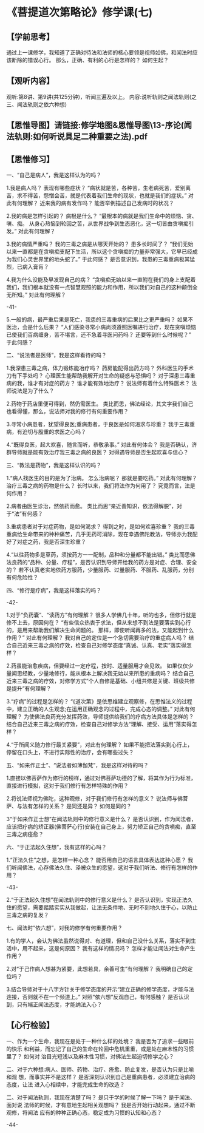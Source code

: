 
# 《菩提道次第略论》修学课(七)

## 【学前思考】

通过上一课修学，我知道了正确对待法和法师的核心要领是视师如佛，和闻法时应该断除的错误心行。
那么，正确、有利的心行是怎样的？
如何生起？


## 【观听内容】
观听:第8讲、第9讲(共125分钟)，听闻三遍及以上。
内容:说听轨则之闻法轨则(之三、闻法轨则之依六种想)

## 【思惟导图】请链接:修学地图&思惟导图\13-序论(闻法轨则:如何听说具足二种重要之法).pdf
## 【思惟修习】
一、“自己是病人”，我是这样认为的吗？

1.我是病人吗？
表现有哪些症状？
“病状就是苦，各种苦，生老病死苦，爱别离苦，求不得苦，怨憎会苦，就是代表着我们生命的现状，也就是我们的症状。”
对此有何理解？
近来我的病有发作吗？
能否举例描述自己发病时的状况？

2.我的病是怎样引起的？
病根是什么？
“最根本的病就是我们生命中的烦恼、贪、嗔、痴。
从身心热恼到轮回之苦，从世界战争到生态恶化，这一切皆由贪嗔痴引发。”
对此有何理解？

3.我的病情严重吗？
我的三毒之病是从哪天开始的？
患多长时间了？
“我们无始以来一直都是在贪嗔痴支配下生活，所以这个贪嗔痴的力量非常强大，它早已经成为我们心灵世界里的地头蛇了。”
于此何感？
是否意识到，我患的三毒重病极其猛烈，已病入膏肓？

4.我为什么没能及早发现自己的病？
“贪嗔痴无始以来一直附在我们的身上支配着我们，我们根本就没有一点智慧观照的能力和作用，所以我们对自己的这种颠倒全无所知。”
对此有何理解？

-41-



5.一般的病，最严重后果是死亡，我患的三毒重病的后果比之更严重吗？
如果不医治，会是什么后果？
“人们感染寻常小病尚须遵照医嘱进行治疗，现在贪嗔烦恼已使我们百病缠身，苦不堪言，还不急着寻医问药吗？
还要等到什么时候呢？”
于此何感？

二、“说法者是医师”，我是这样看待的吗？

1.我深患三毒之病，体力锻炼能冶疗吗？
药房能配得出药方吗？
外科医生的手术刀有下手处吗？
心理医生能帮助我解开对生命的疑惑与恐惧吗？
对于深患三毒重病的我，谁才有对症的药方？
谁才能有效地治疗？
说法师有着什么特殊医术？
法师说法是为了什么？

2.药物于药店里便可得到，然仍需医生。
类比而思，佛法经论，其文字我们自己也看得懂，那么，说法师对我的修行有何重要作用？

3.寻常小病患者，犹望得良医;重病患者，于良医是如何渴求与珍重？
我于三毒重病，有迫切与殷重的求医之心吗？

4.“既得良医，起大欢喜，随言而听，恭敬承事。”
对此有何体会？
我是否确认，济群导师就是能有效治疗我三毒之病的良医？
对得遇导师是否生起欢喜与信心？

三、“教法是药物”，我是这样认识的吗？

1.“病人找医生的目的是为了治病。
怎么治病呢？
那就是要吃药。”
对此有何理解？
治疗三毒之病的药物是什么？
长时以来，我们将法作为何用了？
究竟而言，法是何作用？

2.病者由医生诊治，然依药而愈。
类比而思“亲近善知识，依法得解脱”，对于“法”有何感？

3.重病患者对于对症药物，是如何渴求？
得到之时，是如何欢喜珍重？
我的三毒重病给生命带来的种种痛苦，几乎无药可消除，现在幸遇佛陀教法，导师亦为我配好了对症之药，我是否深生珍重？

4.“以往药物多是草药，须按药方一一配制，品种和分量都不能出错。”
类比而思佛法良药的“品种、分量、疗程”，是否认识到导师开给我的药方是对症、合理、安全的？
若不认真老实地依药方服药，少量服药、过量服药、不服药、乱服药，分别有何危险性？

四、“修行是疗病”，我是这样落实的吗？

-42-



1.对于“负药囊”、“读药方”有何理解？
很多人学佛几十年，听的也多，但修行就是修不上去，原因何在？
“有些信众热衷于求法，但从来想不到法是要落实到心行的，是用来帮助我们解决生命问题的。
那样，即使听闻再多的法，又能起到什么作用？”
对此有何理解？
我对自己的定位是一个急切需要治疗的重症病人吗？
结合自己近来三毒之病的疗效，检查自己对修学态度“真诚、认真、老实”落实得怎样？

2.药虽能治愈疾病，但要经过一定疗程，按时、适量服用才会见效。
如果仅仅少量闻思经教，少量地修行，能从根本上解决我无始以来所患的重病吗？
结合自己近来三毒之病的疗效，对修学方式“个人自修是基础、小组共修是关键、班级共修是提升”有何理解？

3.“疗病”的过程是怎样的？
“《道次第》是依思维建立观察修，在思惟法义的过程中，建立正确的人生观念;在运用正确观念的过程中，完成心态的调整。”
对此有何理解？
为使佛法良药充分发挥药效，导师提供给我们的疗病方法具体是怎样的？
结合自己近来三毒之病的疗效，检查自己对修学方法“理解、接受、运用”落实得怎样？

4.“于所闻义随力修行最关紧要”，对此有何理解？
如果不能把法落实到心行上，停留在口头上，不进行实际性的治疗，会有哪些过失？

五、“如来作正士”、“说法者如薄伽梵”，我是这样对待的吗？

1.直接以佛菩萨作为修行的榜样，通过对佛菩萨功德的了解，将其作为行为标准，直接进行模拟，这对于我们修行有怎样特殊的作用？

2.将说法师视为佛陀，这种观修，对于我们修行有怎样的意义？
说法师与佛菩萨、与法有怎样的关系？
是同还是异？
如何是同的？

3“于如来作正士想”在闻法轨则中的修行意义是什么？
是否认识到，作为闻法者，应该把疗病的矫正器(佛菩萨心行)安装在自己身上，努力矫正自己的贪嗔痴，直至三毒之病痊愈？

六、“于正法起久住想”，我有这样的心吗？

1.“正法久住”之想，是怎样一种心念？
能否用自己的语言具体表达这种心愿？
我们听闻佛法，心存佛法久住、泽被众生的愿望，这对于我们听法、修行有怎样的作用？

-43-



2.“于正法起久住想”在闻法轨则中的修行意义是什么？
是否认识到，实现正法久住的愿望，需要踏踏实实从我做起，让法无条件地、无时不刻地久住于心，以防止三毒之病的复发？

七、闻法时“依六想”，对我的修学有何重要作用？

1.有的学人，会认为佛法虽然说得对、有道理，但和自己没什么关系，落实不到生活中，用不起来，这是何原因？
我有这样的情况吗？
怎样才能让闻法对生命产生作用？

2.对“于己作病人想甚为紧要，此想若具，余善可生”有何理解？
我明确自己的定位吗？

3.结合导师对于十八字方针关于修学态度的开示“建立正确的修学态度，才能与法连接，否则就不在一个频道上。”
对照“依六想”反观自己，有何感触？
是否认识到，只有端正闻法态度，才能纳法入心？


## 【心行检验】
一、作为一个生命，我现在是处于一种什么样的处境？
我是否为了追求一些眼前的快乐
和利益，而忘记了自己的生命在轮回中危机重重，或是处在麻木性的习惯里了？
如何对
治目光短浅以及麻木性习惯，对佛法生起迫切修学之心？

二、对于六种想:病人、医师、药物、治疗、痊愈、防止复发，是否认为只是比喻和观
想，而事实并不是这样？
是否深刻认识到自己是重病患者，必须建立治病的态度，让法
进入心相续中，才能完成生命的改造？

二、对于闻法轨则，我现在清楚了吗？
是只于学的时候了解一下吗？
是于闻法、面对说
法师的时候，才有意地生起相关观想吗？
我是否开始行动起来，通过不断观修，将闻法
应有的种种正确心态，稳定成为习惯的认知和心态？

-44-